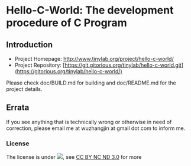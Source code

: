 # Hello-C-World: The development procedure of C Program #


## Introduction

- Project Homepage: <http://www.tinylab.org/project/hello-c-world/>
- Project Repository: [https://git.gitorious.org/tinylab/hello-c-world.git](https://gitorious.org/tinylab/hello-c-world/)

Please check doc/BUILD.md for building and doc/README.md for the project details.

## Errata

If you see anything that is technically wrong or otherwise in need of
correction, please email me at wuzhangjin at gmail dot com to inform me.

### License

The license is under ![](http://i.creativecommons.org/l/by-nc-nd/3.0/88x31.png), see [CC BY NC ND 3.0](http://creativecommons.org/licenses/by-nc-nd/3.0/) for more
